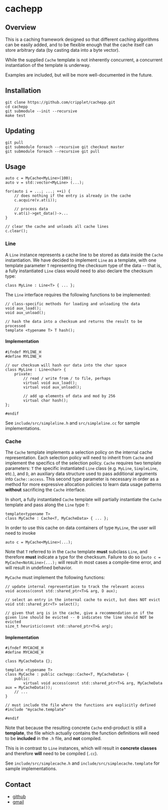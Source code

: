 cachepp
====

Overview
----

This is a caching framework designed so that different caching algorithms can be easily added, and to be flexible enough that the cache itself can store arbitrary data 
(by casting data into a byte vector).

While the supplied `Cache` template is not inherently concurrent, a concurrent instantiation of the template is underway.

Examples are included, but will be more well-documented in the future.

Installation
----

```
git clone https://github.com/cripplet/cachepp.git
cd cachepp
git submodule --init --recursive
make test
```

Updating
----

```
git pull
git submodule foreach --recursive git checkout master
git submodule foreach --recursive git pull
```

Usage
----

```
auto c = MyCache<MyLine>(100);
auto v = std::vector<MyLine> (...);

for(auto i = ...; ...; ++i) {
	// does nothing if the entry is already in the cache
	c.acquire(v.at(i));

	// process data
	v.at(i)->get_data()->...
}

// clear the cache and unloads all cache lines
c.clear();
```

### Line

A `Line` instance represents a cache line to be stored as data inside the `Cache` instantiation. We have decided to implement `Line` as a template, with one template 
parameter `T` representing the checksum type of the data -- that is, a fully instantiated `Line` class would need to also declare the checksum type:

```
class MyLine : Line<T> { ... };
```

The `Line` interface requires the following functions to be implemented:

```
// class-specific methods for loading and unloading the data 
void aux_load();
void aux_unload();

// hash the data into a checksum and returns the result to be processed
template <typename T> T hash();
```

#### Implementation

```
#ifndef MYLINE_H
#define MYLINE_H

// our checksum will hash our data into the char space
class MyLine : Line<char> {
	private:
		// read / write from / to file, perhaps
		virtual void aux_load();
		virtual void aux_unload();

		// add up elements of data and mod by 256
		virtual char hash();
};

#endif
```

See `include/src/simpleline.h` and `src/simpleline.cc` for sample implementations.

### Cache

The `Cache` template implements a selection policy on the internal cache representation. Each selection policy will need to inherit from `Cache` and implement the 
specifics of the selection policy. `Cache` requires two template parameters: `T` the specific instantiated `Line` class (e.g. `MyLine`, `SimpleLine`, etc.), and `D`, an 
auxiliary data structure used to pass additional arguments into `Cache::access`. This second type parameter is necessary in order as a method for more expressive 
allocation policies to learn data usage patterns **without** sacrificing the `Cache` interface.

In short, a fully instantiated `Cache` template will partially instantiate the `Cache` template and pass along the `Line` type `T`:

```
template<typename T>
class MyCache : Cache<T, MyCacheData> { ... };
```

In order to use this cache on data containers of type `MyLine`, the user will need to invoke

```
auto c = MyCache<MyLine>(...);
```

Note that `T` referred to in the `Cache` template **must** subclass `Line`, and therefore **must** indicate a type for the checksum. Failure to do so (`auto c = 
MyCache<NotALine>(...);` will result in most cases a compile-time error, and will result in undefined behavior.

`MyCache` must implement the following functions:

```
// update internal representation to track the relevant access
void access(const std::shared_ptr<T>& arg, D aux);

// select an entry in the internal cache to evict, but does NOT evict
void std::shared_ptr<T> select();

// given that arg is in the cache, give a recommendation on if the given line should be evicted -- 0 indicates the line should NOT be evicted
size_t heuristic(const std::shared_ptr<T>& arg);
```

#### Implementation

```
#ifndef MYCACHE_H
#define MYCACHE_H

class MyCacheData {};

template <typename T>
class MyCache : public cachepp::Cache<T, MyCacheData> {
	public:
		virtual void access(const std::shared_ptr<T>& arg, MyCacheData aux = MyCacheData());
	// ...
}

// must include the file where the functions are explicitly defined
#include "mycache.template"

#endif
```

Note that because the resulting concrete `Cache` end-product is still a **template**, the file which actually contains the function definitions will need to be 
**included** in the `.h` file, and **not** compiled.

This is in contrast to `Line` instances, which will result in **concrete classes** and therefore **will** need to be compiled (`.cc`).

See `include/src/simplecache.h` and `include/src/simplecache.template` for sample implementations.

Contact
----

* [github](https://github.com/cripplet/cachepp.git)
* [gmail](mailto:minke.zhang@gmail.com)

